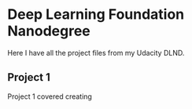 # Deep Learning Foundation Nanodegree
Here I have all the project files from my Udacity DLND.

## Project 1
Project 1 covered creating 
